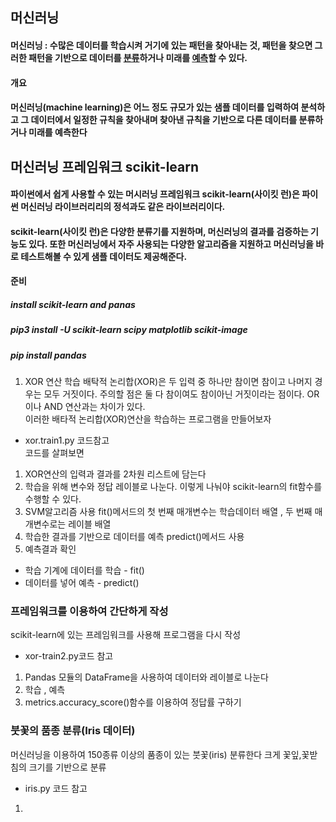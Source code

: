 ## 머신러닝  

#### 머신러닝 : 수많은 데이터를 학습시켜 거기에 있는 패턴을 찾아내는 것, 패턴을 찾으면 그러한 패턴을 기반으로 데이터를 <u>분류</u>하거나 미래를 <u>예측</u>할 수 있다.

#### 개요  
<h4> 머신러닝(machine learning)은 어느 정도 규모가 있는 샘플 데이터를 입력하여 분석하고 그 데이터에서 일정한 규칙을 찾아내며 찾아낸 규칙을 기반으로 다른 데이터를 분류하거나 미래를 예측한다</h4>  


## 머신러닝 프레임워크 scikit-learn

#### 파이썬에서 쉽게 사용할 수 있는 머시러닝 프레임워크 scikit-learn(사이킷 런)은 파이썬 머신러닝 라이브러리리의 정석과도 같은 라이브러리이다.  
#### scikit-learn(사이킷 런)은 다양한 분류기를 지원하며, 머신러닝의 결과를 검증하는 기능도 있다. 또한 머신러닝에서 자주 사용되는 다양한 알고리즘을 지원하고 머신러닝을 바로 테스트해볼 수 있게 샘플 데이터도 제공해준다.

#### 준비  
##### install scikit-learn and panas  
##### pip3 install -U scikit-learn scipy matplotlib scikit-image
##### pip install pandas 

1. XOR 연산 학습
배탁적 논리합(XOR)은 두 입력 중 하나만 참이면 참이고 나머지 경우는 모두 거짓이다. 주의할 점은 둘 다 참이여도 참이아닌 거짓이라는 점이다. OR 이나 AND 연산과는 차이가 있다.  
이러한 배타적 논리합(XOR)연산을 학습하는 프로그램을 만들어보자  
* xor.train1.py 코드참고  
코드를 살펴보면 
1. XOR연산의 입력과 결과를 2차원 리스트에 담는다 
2. 학습을 위해 변수와 정답 레이블로 나눈다. 이렇게 나눠야 scikit-learn의 fit함수를 수행할 수 있다.
3. SVM알고리즘 사용 fit()메서드의 첫 번째 매개변수는 학습데이터 배열 , 두 번째 매개변수로는 레이블 배열
4. 학습한 결과를 기반으로 데이터를 예측 predict()메서드 사용
5. 예측결과 확인
* 학습 기계에 데이터를 학습 - fit() 
* 데이터를 넣어 예측 - predict()

### 프레임워크를 이용하여 간단하게 작성
scikit-learn에 있는 프레임워크를 사용해 프로그램을 다시 작성
* xor-train2.py코드 참고
1. Pandas 모듈의 DataFrame을 사용하여 데이터와 레이블로 나눈다
2. 학습 , 예측
3. metrics.accuracy_score()함수를 이용하여 정답률 구하기

### 붓꽃의 품종 분류(Iris 데이터)
머신러닝을 이용하여 150종류 이상의 품종이 있는 붓꽃(iris) 분류한다 크게 꽃잎,꽃받침의 크기를 기반으로 분류 
* iris.py 코드 참고
1. 
